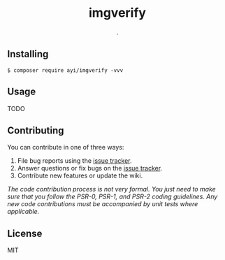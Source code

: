 <h1 align="center"> imgverify </h1>

<p align="center"> .</p>


## Installing

```shell
$ composer require ayi/imgverify -vvv
```

## Usage

TODO

## Contributing

You can contribute in one of three ways:

1. File bug reports using the [issue tracker](https://github.com/ayi/imgverify/issues).
2. Answer questions or fix bugs on the [issue tracker](https://github.com/ayi/imgverify/issues).
3. Contribute new features or update the wiki.

_The code contribution process is not very formal. You just need to make sure that you follow the PSR-0, PSR-1, and PSR-2 coding guidelines. Any new code contributions must be accompanied by unit tests where applicable._

## License

MIT